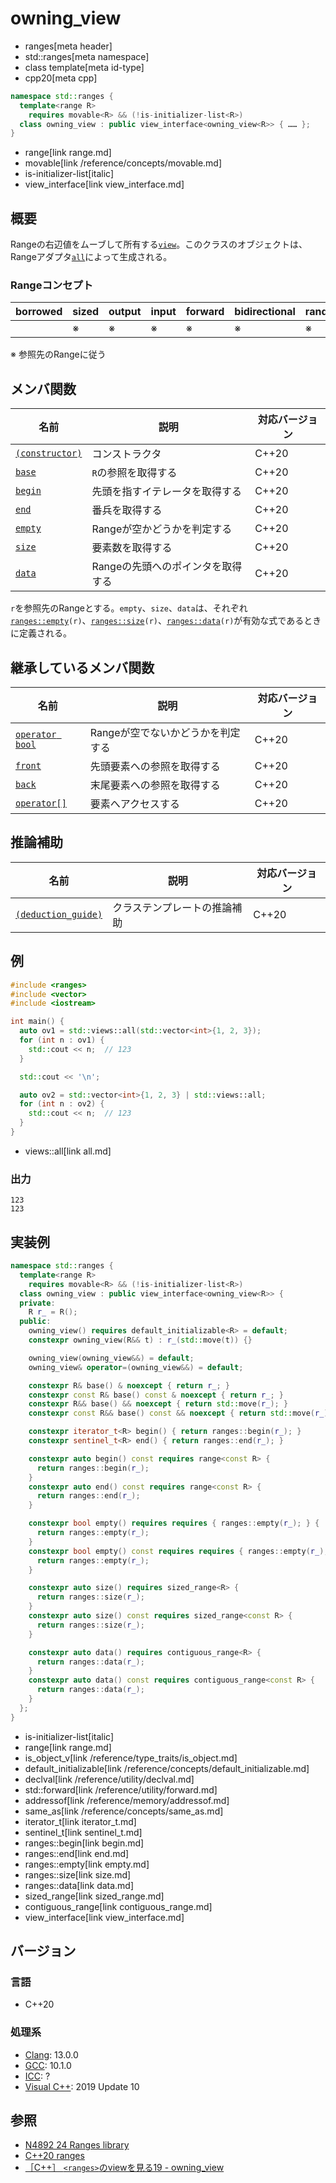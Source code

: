# owning_view
* ranges[meta header]
* std::ranges[meta namespace]
* class template[meta id-type]
* cpp20[meta cpp]

```cpp
namespace std::ranges {
  template<range R>
    requires movable<R> && (!is-initializer-list<R>)
  class owning_view : public view_interface<owning_view<R>> { …… };
}
```
* range[link range.md]
* movable[link /reference/concepts/movable.md]
* is-initializer-list[italic]
* view_interface[link view_interface.md]

## 概要
Rangeの右辺値をムーブして所有する[`view`](view.md)。このクラスのオブジェクトは、Rangeアダプタ[`all`](all.md)によって生成される。

### Rangeコンセプト

| borrowed | sized | output | input | forward | bidirectional | random_access | contiguous | common | viewable | view |
|----------|-------|--------|-------|---------|---------------|---------------|------------|--------|----------|------|
|          | ※    | ※     | ※    | ※      | ※            | ※            | ※         | ※     | ○       | ○   |

※ 参照先のRangeに従う

## メンバ関数

| 名前                                             | 説明                              | 対応バージョン |
|--------------------------------------------------|-----------------------------------|----------------|
| [`(constructor)`](owning_view/op_constructor.md.nolink)  | コンストラクタ                    | C++20          |
| [`base`](owning_view/base.md.nolink)                     | `R`の参照を取得する               | C++20          |
| [`begin`](owning_view/begin.md.nolink)                   | 先頭を指すイテレータを取得する    | C++20          |
| [`end`](owning_view/end.md.nolink)                       | 番兵を取得する                    | C++20          |
| [`empty`](owning_view/empty.md.nolink)                   | Rangeが空かどうかを判定する       | C++20          |
| [`size`](owning_view/size.md.nolink)                     | 要素数を取得する                  | C++20          |
| [`data`](owning_view/data.md.nolink)                     | Rangeの先頭へのポインタを取得する | C++20          |

`r`を参照先のRangeとする。`empty`、`size`、`data`は、それぞれ[`ranges::empty`](empty.md)`(r)`、[`ranges::size`](size.md)`(r)`、[`ranges::data`](data.md)`(r)`が有効な式であるときに定義される。

## 継承しているメンバ関数

| 名前                                         | 説明                              | 対応バージョン |
|----------------------------------------------|-----------------------------------|----------------|
| [`operator bool`](view_interface/op_bool.md) | Rangeが空でないかどうかを判定する | C++20          |
| [`front`](view_interface/front.md)           | 先頭要素への参照を取得する        | C++20          |
| [`back`](view_interface/back.md)             | 末尾要素への参照を取得する        | C++20          |
| [`operator[]`](view_interface/op_at.md)      | 要素へアクセスする                | C++20          |

## 推論補助

| 名前                                                  | 説明                         | 対応バージョン |
|-------------------------------------------------------|------------------------------|----------------|
| [`(deduction_guide)`](owning_view/op_deduction_guide.md.nolink) | クラステンプレートの推論補助 | C++20          |

## 例
```cpp example
#include <ranges>
#include <vector>
#include <iostream>

int main() {
  auto ov1 = std::views::all(std::vector<int>{1, 2, 3});
  for (int n : ov1) {
    std::cout << n;  // 123
  }

  std::cout << '\n';

  auto ov2 = std::vector<int>{1, 2, 3} | std::views::all;
  for (int n : ov2) {
    std::cout << n;  // 123
  }
}
```
* views::all[link all.md]

### 出力
```
123
123
```


## 実装例
```cpp
namespace std::ranges {
  template<range R>
    requires movable<R> && (!is-initializer-list<R>)
  class owning_view : public view_interface<owning_view<R>> {
  private:
    R r_ = R();
  public:
    owning_view() requires default_initializable<R> = default;
    constexpr owning_view(R&& t) : r_(std::move(t)) {}

    owning_view(owning_view&&) = default;
    owning_view& operator=(owning_view&&) = default;

    constexpr R& base() & noexcept { return r_; }
    constexpr const R& base() const & noexcept { return r_; }
    constexpr R&& base() && noexcept { return std::move(r_); }
    constexpr const R&& base() const && noexcept { return std::move(r_); }

    constexpr iterator_t<R> begin() { return ranges::begin(r_); }
    constexpr sentinel_t<R> end() { return ranges::end(r_); }

    constexpr auto begin() const requires range<const R> {
      return ranges::begin(r_);
    }
    constexpr auto end() const requires range<const R> {
      return ranges::end(r_);
    }

    constexpr bool empty() requires requires { ranges::empty(r_); } {
      return ranges::empty(r_);
    }
    constexpr bool empty() const requires requires { ranges::empty(r_); } {
      return ranges::empty(r_);
    }

    constexpr auto size() requires sized_range<R> {
      return ranges::size(r_);
    }
    constexpr auto size() const requires sized_range<const R> {
      return ranges::size(r_);
    }

    constexpr auto data() requires contiguous_range<R> {
      return ranges::data(r_);
    }
    constexpr auto data() const requires contiguous_range<const R> {
      return ranges::data(r_);
    }
  };
}
```
* is-initializer-list[italic]
* range[link range.md]
* is_object_v[link /reference/type_traits/is_object.md]
* default_initializable[link /reference/concepts/default_initializable.md]
* declval[link /reference/utility/declval.md]
* std::forward[link /reference/utility/forward.md]
* addressof[link /reference/memory/addressof.md]
* same_as[link /reference/concepts/same_as.md]
* iterator_t[link iterator_t.md]
* sentinel_t[link sentinel_t.md]
* ranges::begin[link begin.md]
* ranges::end[link end.md]
* ranges::empty[link empty.md]
* ranges::size[link size.md]
* ranges::data[link data.md]
* sized_range[link sized_range.md]
* contiguous_range[link contiguous_range.md]
* view_interface[link view_interface.md]

## バージョン
### 言語
- C++20

### 処理系
- [Clang](/implementation.md#clang): 13.0.0
- [GCC](/implementation.md#gcc): 10.1.0
- [ICC](/implementation.md#icc): ?
- [Visual C++](/implementation.md#visual_cpp): 2019 Update 10

## 参照
- [N4892 24 Ranges library](https://timsong-cpp.github.io/cppwp/ranges)
- [C++20 ranges](https://techbookfest.org/product/5134506308665344)
- [［C++］ `<ranges>`のviewを見る19 - owning_view](https://zenn.dev/onihusube/articles/fd07528b68ae0c)
